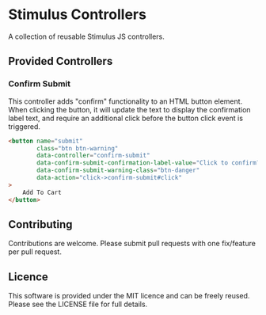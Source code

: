 # Stimulus Controllers

A collection of reusable Stimulus JS controllers.

## Provided Controllers

### Confirm Submit

This controller adds "confirm" functionality to an HTML button element. When clicking the button, it will update the
text to display the confirmation label text, and require an additional click before the button click event is triggered.

```html
<button name="submit" 
        class="btn btn-warning"
        data-controller="confirm-submit"
        data-confirm-submit-confirmation-label-value="Click to confirm?"
        data-confirm-submit-warning-class="btn-danger"
        data-action="click->confirm-submit#click"
>
    Add To Cart
</button>
```

## Contributing

Contributions are welcome. Please submit pull requests with one fix/feature per
pull request.

## Licence

This software is provided under the MIT licence and can be freely reused. Please see the LICENSE file for full details.

